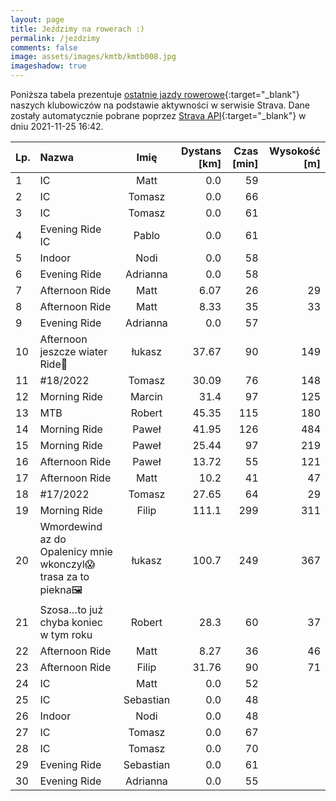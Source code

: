 ```yaml
---
layout: page
title: Jeździmy na rowerach :)
permalink: /jezdzimy
comments: false
image: assets/images/kmtb/kmtb008.jpg
imageshadow: true
---
```


Poniższa tabela prezentuje [ostatnie jazdy rowerowe](https://www.strava.com/clubs/336381){:target="_blank"} naszych klubowiczów na podstawie aktywności w serwisie Strava. Dane zostały automatycznie pobrane poprzez [Strava API](https://developers.strava.com/docs/reference/#api-Clubs-getClubActivitiesById){:target="_blank"} w dniu 2021-11-25 16:42.

Lp. | Nazwa | Imię | Dystans [km] | Czas [min] | Wysokość [m]
:--- | :--- | :---: | ---: | ---: | ---:
1|IC|Matt|0.0|59|
2|IC|Tomasz|0.0|66|
3|IC|Tomasz|0.0|61|
4|Evening Ride IC|Pablo|0.0|61|
5|Indoor|Nodi|0.0|58|
6|Evening Ride|Adrianna|0.0|58|
7|Afternoon Ride|Matt|6.07|26|29
8|Afternoon Ride|Matt|8.33|35|33
9|Evening Ride|Adrianna|0.0|57|
10|Afternoon jeszcze  wiater Ride💨|łukasz|37.67|90|149
11|#18/2022|Tomasz|30.09|76|148
12|Morning Ride|Marcin|31.4|97|125
13|MTB |Robert|45.35|115|180
14|Morning Ride |Paweł|41.95|126|484
15|Morning Ride|Paweł|25.44|97|219
16|Afternoon Ride|Paweł|13.72|55|121
17|Afternoon Ride|Matt|10.2|41|47
18|#17/2022|Tomasz|27.65|64|29
19|Morning Ride|Filip|111.1|299|311
20|Wmordewind az do Opalenicy  mnie wkonczyl😱trasa za to piekna🖼|łukasz|100.7|249|367
21|Szosa…to już chyba koniec w tym roku|Robert|28.3|60|37
22|Afternoon Ride|Matt|8.27|36|46
23|Afternoon Ride|Filip|31.76|90|71
24|IC|Matt|0.0|52|
25|IC|Sebastian|0.0|48|
26|Indoor|Nodi|0.0|48|
27|IC|Tomasz|0.0|67|
28|IC|Tomasz|0.0|70|
29|Evening Ride|Sebastian|0.0|61|
30|Evening Ride|Adrianna|0.0|55|

